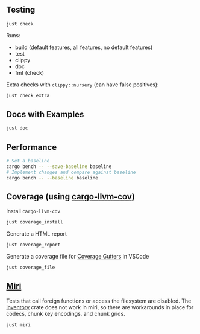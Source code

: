 ## Testing
```bash
just check
```
Runs:
- build (default features, all features, no default features)
- test
- clippy
- doc
- fmt (check)

Extra checks with `clippy::nursery` (can have false positives):
```bash
just check_extra
```

## Docs with Examples
```bash
just doc
```

## Performance
```bash
# Set a baseline
cargo bench -- --save-baseline baseline
# Implement changes and compare against baseline
cargo bench -- --baseline baseline
```

## Coverage (using [cargo-llvm-cov](https://crates.io/crates/cargo-llvm-cov))
Install `cargo-llvm-cov`
```bash
just coverage_install
```

Generate a HTML report
```bash
just coverage_report
```

Generate a coverage file for [Coverage Gutters](https://marketplace.visualstudio.com/items?itemName=ryanluker.vscode-coverage-gutters) in VSCode
```bash
just coverage_file
```

## [Miri](https://github.com/rust-lang/miri)
Tests that call foreign functions or access the filesystem are disabled.
The [inventory](https://crates.io/crates/inventory) crate does not work in miri, so there are workarounds in place for codecs, chunk key encodings, and chunk grids.
```bash
just miri
```
